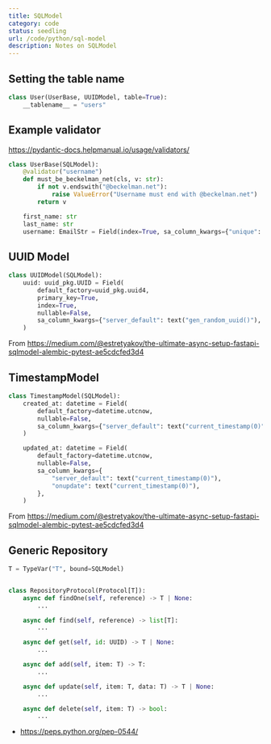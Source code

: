 ```yaml
---
title: SQLModel
category: code
status: seedling
url: /code/python/sql-model
description: Notes on SQLModel
---
```


## Setting the table name
```python
class User(UserBase, UUIDModel, table=True):
    __tablename__ = "users"
```

## Example validator

https://pydantic-docs.helpmanual.io/usage/validators/

```python
class UserBase(SQLModel):
    @validator("username")
    def must_be_beckelman_net(cls, v: str):
        if not v.endswith("@beckelman.net"):
            raise ValueError("Username must end with @beckelman.net")
        return v

    first_name: str
    last_name: str
    username: EmailStr = Field(index=True, sa_column_kwargs={"unique": True})
```

## UUID Model

```python
class UUIDModel(SQLModel):
    uuid: uuid_pkg.UUID = Field(
        default_factory=uuid_pkg.uuid4,
        primary_key=True,
        index=True,
        nullable=False,
        sa_column_kwargs={"server_default": text("gen_random_uuid()"), "unique": True},
    )
```
From https://medium.com/@estretyakov/the-ultimate-async-setup-fastapi-sqlmodel-alembic-pytest-ae5cdcfed3d4

## TimestampModel

```python
class TimestampModel(SQLModel):
    created_at: datetime = Field(
        default_factory=datetime.utcnow,
        nullable=False,
        sa_column_kwargs={"server_default": text("current_timestamp(0)")},
    )

    updated_at: datetime = Field(
        default_factory=datetime.utcnow,
        nullable=False,
        sa_column_kwargs={
            "server_default": text("current_timestamp(0)"),
            "onupdate": text("current_timestamp(0)"),
        },
    )
```
From https://medium.com/@estretyakov/the-ultimate-async-setup-fastapi-sqlmodel-alembic-pytest-ae5cdcfed3d4

## Generic Repository

```python
T = TypeVar("T", bound=SQLModel)


class RepositoryProtocol(Protocol[T]):
    async def findOne(self, reference) -> T | None:
        ...

    async def find(self, reference) -> list[T]:
        ...

    async def get(self, id: UUID) -> T | None:
        ...

    async def add(self, item: T) -> T:
        ...

    async def update(self, item: T, data: T) -> T | None:
        ...

    async def delete(self, item: T) -> bool:
        ...
```

- https://peps.python.org/pep-0544/